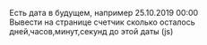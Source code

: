 Есть дата в будущем, например 25.10.2019 00:00  
Вывести на странице счетчик сколько осталось дней,часов,минут,секунд до этой даты (js)  